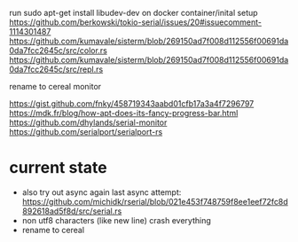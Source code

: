 run
sudo apt-get install libudev-dev
on docker container/inital setup
https://github.com/berkowski/tokio-serial/issues/20#issuecomment-1114301487
https://github.com/kumavale/sisterm/blob/269150ad7f008d112556f00691da0da7fcc2645c/src/color.rs
https://github.com/kumavale/sisterm/blob/269150ad7f008d112556f00691da0da7fcc2645c/src/repl.rs


rename to cereal monitor

https://gist.github.com/fnky/458719343aabd01cfb17a3a4f7296797
https://mdk.fr/blog/how-apt-does-its-fancy-progress-bar.html
https://github.com/dhylands/serial-monitor
https://github.com/serialport/serialport-rs

# current state
- also try out async again
    last async attempt: https://github.com/michidk/rserial/blob/021e453f748759f8ee1eef72fc8d892618ad5f8d/src/serial.rs
- non utf8 characters (like new line) crash everything
- rename to cereal
